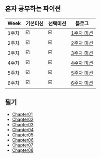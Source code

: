## 혼자 공부하는 파이썬

| Week | 기본미션 | 선택미션 | 블로그 |
| ------ | -- | -- |----------- |
| 1주차 | ☑️ | ☑️ | [1주차 미션](https://rei050r.tistory.com/147) |
| 2주차 | ☑️ | ☑️ | [2주차 미션](https://rei050r.tistory.com/153) |
| 3주차 | ☑️ | ☑️ | [3주차 미션](https://rei050r.tistory.com/157) |
| 4주차 | ☑️ | ☑️ | [4주차 미션](https://rei050r.tistory.com/167) |
| 5주차 | ☑️ | ☑️ | [5주차 미션](https://rei050r.tistory.com/181) |
| 6주차 | ☑️ | ☑️ | [6주차 미션](https://rei050r.tistory.com/187)  | 

## 필기
- [Chapter01](https://rei050r.tistory.com/142) 
- [Chapter02](https://github.com/mic050r/Python_for_studying_alone/blob/main/Chapter02/%EB%A7%88%EB%AC%B4%EB%A6%AC%20%EC%A0%95%EB%A6%AC.md)
- [Chapter03](https://github.com/mic050r/Python_for_studying_alone/blob/main/Chapter03/%EB%A7%88%EB%AC%B4%EB%A6%AC%20%EC%A0%95%EB%A6%AC.md)
- [Chapter04](https://github.com/mic050r/Python_for_studying_alone/blob/main/Chapter04/%EB%A7%88%EB%AC%B4%EB%A6%AC%20%EC%A0%95%EB%A6%AC.md)
- [Chapter05](https://github.com/mic050r/Python_for_studying_alone/blob/main/Chapter05/%EB%A7%88%EB%AC%B4%EB%A6%AC%20%EC%A0%95%EB%A6%AC.md)
- [Chapter06](https://github.com/mic050r/Python_for_studying_alone/blob/main/Chapter06/%EB%A7%88%EB%AC%B4%EB%A6%AC%20%EC%A0%95%EB%A6%AC.md)
- [Chapter07](https://github.com/mic050r/Python_for_studying_alone/blob/main/Chapter07/%EB%A7%88%EB%AC%B4%EB%A6%AC%20%EC%A0%95%EB%A6%AC.md)
- [Chapter08](https://github.com/mic050r/Python_for_studying_alone/blob/main/Chapter08/%EB%A7%88%EB%AC%B4%EB%A6%AC%20%EC%A0%95%EB%A6%AC.md)

